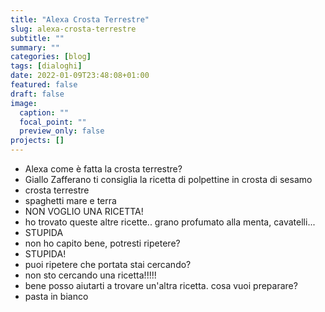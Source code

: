 ```yaml
---
title: "Alexa Crosta Terrestre"
slug: alexa-crosta-terrestre
subtitle: ""
summary: ""
categories: [blog]
tags: [dialoghi]
date: 2022-01-09T23:48:08+01:00
featured: false
draft: false
image:
  caption: ""
  focal_point: ""
  preview_only: false
projects: []
---
```

- Alexa come è fatta la crosta terrestre?
- Giallo Zafferano ti consiglia la ricetta di polpettine in crosta di sesamo
- crosta terrestre
- spaghetti mare e terra
- NON VOGLIO UNA RICETTA!
- ho trovato queste altre ricette.. grano profumato alla menta, cavatelli...
- STUPIDA
- non ho capito bene, potresti ripetere?
- STUPIDA!
- puoi ripetere che portata stai cercando?
- non sto cercando una ricetta!!!!!
- bene posso aiutarti a trovare un'altra ricetta. cosa vuoi preparare?
- pasta in bianco
